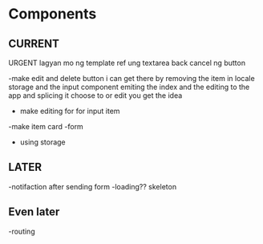# Components

## CURRENT

URGENT
lagyan mo ng template ref ung textarea back cancel ng button

-make edit and delete button
i can get there by removing the item in locale storage and the input component emiting the index and the editing to the app and splicing it choose to or edit you get the idea

- make editing for for input item

-make item card
-form

- using storage

## LATER

-notifaction after sending form
-loading?? skeleton

## Even later

-routing
